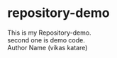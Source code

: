 # repository-demo
This  is my Repository-demo.<br>
second one is demo code.<br>
Author Name (vikas katare)